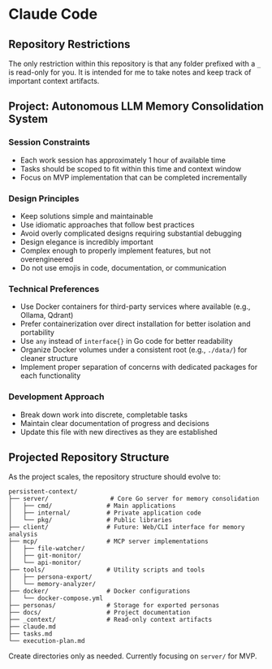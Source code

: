 # Claude Code

## Repository Restrictions

The only restriction within this repository is that any folder prefixed with a `_` is read-only for you. It is intended for me to take notes and keep track of important context artifacts.

## Project: Autonomous LLM Memory Consolidation System

### Session Constraints

- Each work session has approximately 1 hour of available time
- Tasks should be scoped to fit within this time and context window
- Focus on MVP implementation that can be completed incrementally

### Design Principles

- Keep solutions simple and maintainable
- Use idiomatic approaches that follow best practices
- Avoid overly complicated designs requiring substantial debugging
- Design elegance is incredibly important
- Complex enough to properly implement features, but not overengineered
- Do not use emojis in code, documentation, or communication

### Technical Preferences

- Use Docker containers for third-party services where available (e.g., Ollama, Qdrant)
- Prefer containerization over direct installation for better isolation and portability
- Use `any` instead of `interface{}` in Go code for better readability
- Organize Docker volumes under a consistent root (e.g., `./data/`) for cleaner structure
- Implement proper separation of concerns with dedicated packages for each functionality

### Development Approach

- Break down work into discrete, completable tasks
- Maintain clear documentation of progress and decisions
- Update this file with new directives as they are established

## Projected Repository Structure

As the project scales, the repository structure should evolve to:

```
persistent-context/
├── server/                 # Core Go server for memory consolidation
│   ├── cmd/               # Main applications
│   ├── internal/          # Private application code
│   └── pkg/               # Public libraries
├── client/                # Future: Web/CLI interface for memory analysis
├── mcp/                   # MCP server implementations
│   ├── file-watcher/
│   ├── git-monitor/
│   └── api-monitor/
├── tools/                 # Utility scripts and tools
│   ├── persona-export/
│   └── memory-analyzer/
├── docker/                # Docker configurations
│   └── docker-compose.yml
├── personas/              # Storage for exported personas
├── docs/                  # Project documentation
├── _context/              # Read-only context artifacts
├── claude.md
├── tasks.md
└── execution-plan.md
```

Create directories only as needed. Currently focusing on `server/` for MVP.

